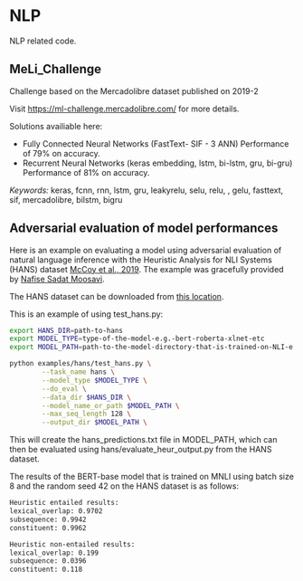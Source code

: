 # NLP
NLP related code.

## MeLi_Challenge
Challenge based on the Mercadolibre dataset published on 2019-2

Visit https://ml-challenge.mercadolibre.com/ for more details.

Solutions availiable here:
- Fully Connected Neural Networks (FastText- SIF - 3 ANN) Performance of 79% on accuracy.
- Recurrent Neural Networks (keras embedding, lstm, bi-lstm, gru, bi-gru) Performance of 81% on accuracy.

*Keywords:* keras, fcnn, rnn, lstm, gru, leakyrelu, selu, relu, , gelu, fasttext, sif, mercadolibre, bilstm, bigru

## Adversarial evaluation of model performances

Here is an example on evaluating a model using adversarial evaluation of natural language inference with the Heuristic Analysis for NLI Systems (HANS) dataset [McCoy et al., 2019](https://arxiv.org/abs/1902.01007). The example was gracefully provided by [Nafise Sadat Moosavi](https://github.com/ns-moosavi).

The HANS dataset can be downloaded from [this location](https://github.com/tommccoy1/hans).

This is an example of using test_hans.py:

```bash
export HANS_DIR=path-to-hans
export MODEL_TYPE=type-of-the-model-e.g.-bert-roberta-xlnet-etc
export MODEL_PATH=path-to-the-model-directory-that-is-trained-on-NLI-e.g.-by-using-run_glue.py

python examples/hans/test_hans.py \
        --task_name hans \
        --model_type $MODEL_TYPE \
        --do_eval \
        --data_dir $HANS_DIR \
        --model_name_or_path $MODEL_PATH \
        --max_seq_length 128 \
        --output_dir $MODEL_PATH \
```

This will create the hans_predictions.txt file in MODEL_PATH, which can then be evaluated using hans/evaluate_heur_output.py from the HANS dataset.

The results of the BERT-base model that is trained on MNLI using batch size 8 and the random seed 42 on the HANS dataset is as follows:

```bash
Heuristic entailed results:
lexical_overlap: 0.9702
subsequence: 0.9942
constituent: 0.9962

Heuristic non-entailed results:
lexical_overlap: 0.199
subsequence: 0.0396
constituent: 0.118
```
